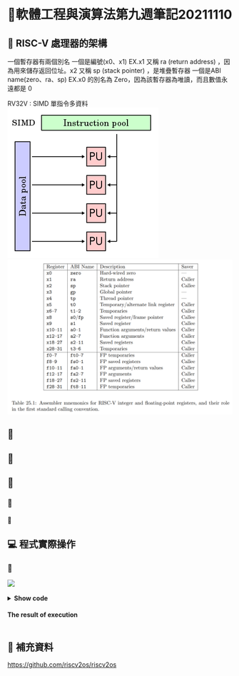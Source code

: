 # 📝軟體工程與演算法第九週筆記20211110
## 📖 RISC-V 處理器的架構
一個暫存器有兩個別名 
一個是編號(x0、x1) EX.x1 又稱 ra (return address) ，因為用來儲存返回位址。x2 又稱 sp (stack pointer) ，是堆疊暫存器
一個是ABI name(zero、ra、sp) EX.x0 的別名為 Zero，因為該暫存器為唯讀，而且數值永遠都是 0

RV32V : SIMD 單指令多資料
![](pic/SIMD.png)
![](pic/registers.png)
## 📖
## 📖
## 📖
### 🔖 
#### 📍 
## 💻 程式實際操作
### 🔗 
![](pic/)
<details>
  <summary><b>Show code</b></summary>

  ```
  ```
</details>

#### The result of execution
```
```

## 📖 補充資料

https://github.com/riscv2os/riscv2os



